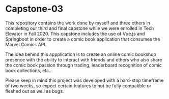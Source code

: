 # Capstone-03

This repository contains the work done by myself and three others in completing our third and final capstone while we were enrolled in Tech Elevator in Fall 2020. 
This capstone includes the use of Vue.js and Springboot in order to create a comic book application that consumes the Marvel Comics API.

The idea behind this appplication is to create an online comic bookshop presence with the ability to interact with friends and others who also share the comic book passion through trading, leaderboard recognition of comic book collections, etc..

Please keep in mind this project was developed with a hard-stop timeframe of two weeks, so expect certain features to not be fully compatible or fleshed out as well as bugs.
